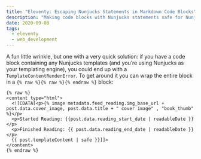 ```yaml
---
title: "Eleventy: Escaping Nunjucks Statements in Markdown Code Blocks"
description: "Making code blocks with Nunjucks statements safe for Nunjucks template rendering."
date: 2020-09-08
tags:
  - eleventy
  - web_development
---
```


A fun little wrinkle, but one with a very quick solution: if you have a code block containing any Nunjucks templates (and you’re using Nunjucks as your templating engine), you could end up with a `TemplateContentRenderError`. To get around it you can wrap the entire block in a `{% raw %}{% raw %}{% endraw %}` block:

```twig
{% raw %}
<content type="html">
  <![CDATA[<p>{% image metadata.feed_reading.img_base_url + post.data.cover_image, post.data.title + " cover image" , "book_thumb" %}</p>
  <p>Started Reading: {{post.data.reading_start_date | readableDate }}</p>
  <p>Finished Reading: {{ post.data.reading_end_date | readableDate }}</p>
  {{ post.templateContent | safe }}]]>
</content>
{% endraw %}
```
